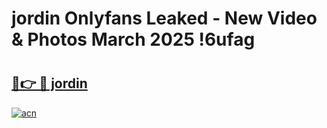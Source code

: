 # jordin Onlyfans Leaked - New Video & Photos March 2025 !6ufag

# <h2><a href="https://2dm102.iuczelnia.edu.pl?title=jordin&ref=6ufag">🔗👉 🔴 jordin</a></h2>

[![acn](https://github.com/user-attachments/assets/0f9c940e-d8b0-45ae-aac7-cd30a18b3e1c)](https://2dm102.iuczelnia.edu.pl?title=jordin&ref=6ufag)

